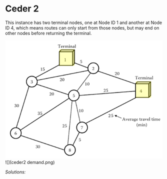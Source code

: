# Ceder 2

This instance has two terminal nodes, one at Node ID 1 and another at Node ID 4, which means routes can only start from those nodes, but may end on other nodes before returning the terminal.

![](ceder2.png)
![](ceder2 demand.png)

*Solutions:*
